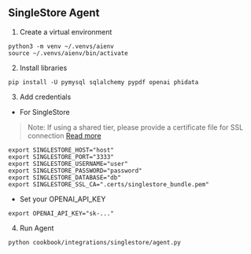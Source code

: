 ## SingleStore Agent

1. Create a virtual environment

```shell
python3 -m venv ~/.venvs/aienv
source ~/.venvs/aienv/bin/activate
```

2. Install libraries

```shell
pip install -U pymysql sqlalchemy pypdf openai phidata
```

3. Add credentials

- For SingleStore

> Note: If using a shared tier, please provide a certificate file for SSL connection [Read more](https://docs.singlestore.com/cloud/connect-to-your-workspace/connect-with-mysql/connect-with-mysql-client/connect-to-singlestore-helios-using-tls-ssl/)

```shell
export SINGLESTORE_HOST="host"
export SINGLESTORE_PORT="3333"
export SINGLESTORE_USERNAME="user"
export SINGLESTORE_PASSWORD="password"
export SINGLESTORE_DATABASE="db"
export SINGLESTORE_SSL_CA=".certs/singlestore_bundle.pem"
```

- Set your OPENAI_API_KEY

```shell
export OPENAI_API_KEY="sk-..."
```

4. Run Agent

```shell
python cookbook/integrations/singlestore/agent.py
```

